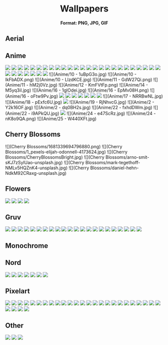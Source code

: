 <div align="center">
  <h1>Wallpapers</h1>
  <h4>Format: PNG, JPG, GIF</h4>
</div>

## Aerial

## Anime
![](Anime/glitched-girl.jpg)
![](Anime/reach-for-the-stars-girl.jpg)
![](Anime/lo-fi-sailor-moon.gif)
![](Anime/arch-girl.png)
![](Anime/coco-cola-girl.jpg)
![](Anime/cowboy-beebop/png)
![](Anime/girl-shell.jpg)
![](Anime/home.jpeg)
![](Anime/no-horny.png)
![](Anime/programmer-girl-II.jpg)
![](Anime/programmer-girl-III.jpg)
![](Anime/ubuntu_girl.jpg)
![](Anime/unknown.png)
![](Anime/what-a-loser-girl.png)
![](Anime/window-samurai.jpg)
![](Anime/14941880860962.jpg)
![](Anime/14941880860993.jpg)
![](Anime/14941882361130.png)
![](Anime/14941882773060.png)
![](Anime/14941883569630.png)
![](Anime/14941883799050.png)
![](Anime/14941884020600.png)
![](Anime/14941884878380.png)
![](Anime/14941885720150.png)
![](Anime/028.png)
![](Anime/0031.jpg)
![](Anime/02.png)
![](Anime/06.png)
![](Anime/04.png)
![](Anime/07.png)
![](Anime/08.png)
![](Anime/0qwm7q2as41a1.jpg)
![](Anime/10 - 1uBpG3o.jpg)
![](Anime/10 - IkFbADX.png)
![](Anime/10 - LlzdKCE.jpg)
![](Anime/11 - GdW27Qi.png)
![](Anime/11 - hM2j0Vz.jpg)
![](Anime/12 - KmFVtFp.png)
![](Anime/14 - M5yq3il.jpg)
![](Anime/16 - 1glOdei.jpg)
![](Anime/16 - EpMv08H.png)
![](Anime/16 - oFtw9Pv.jpg)
![](Anime/1610795921930.jpg)
![](Anime/1610796908965.jpg)
![](Anime/1610797564155.jpg)
![](Anime/1610796437867.jpg)
![](Anime/1610798215732.jpg)
![](Anime/1610799184462.jpg)
![](Anime/16ZfGqJ.png)
![](Anime/17 - NRRBwNL.jpg)
![](Anime/18 - pExfc6U.jpg)
![](Anime/1LfXWDs.png)
![](Anime/19 - RjNhvcG.jpg)
![](Anime/2 - Y2k16OF.jpg)
![](Anime/2 - dq0BH2s.jpg)
![](Anime/22 - fxhdDWm.jpg)
![](Anime/22 - i9APkQU.jpg)
![](Anime/22062019_0000.jpg)
![](Anime/24 - e47ScRz.jpg)
![](Anime/24 - nK8o9QA.png)
![](Anime/25 - W440XFt.jpg)
## Cherry Blossoms
![](Cherry Blossoms/1681339694796880.png)
![](Cherry Blossoms/1_pexels-elijah-odonnell-4173624.jpg)
![](Cherry Blossoms/CherryBlossomsBright.jpg)
![](Cherry Blossoms/arno-smit-sKJ7zSylUao-unsplash.jpg)
![](Cherry Blossoms/mark-tegethoff-NMLv5HQZnK4-unsplash.jpg)
![](Cherry Blossoms/daniel-hehn-NdkM92CRaxg-unsplash.jpg)
## Flowers
![](Flowers/sergey-shmidt-koy6FlCCy5s-unsplash.jpg)
![](Flowers/wallhaven-6d5y7w.png)
![](Flowers/forgor-flower-namelol.png)
![](Flowers/wallhaven-ex986l.png)
## Gruv
![](Gruv/gruv-4.jpg)
![](Gruv/gruv-gruvy.png)
![](Gruv/gruv-material-texture.png)
![](Gruv/gruv-pacman-ghosts.png)
![](Gruv/gruv-place.png)
![](Gruv/gruv-room-2.png)
![](Gruv/gruv-staircase.jpg)
![](Gruv/gruvbox_pixel.png)
![](Gruv/gundam.png)
![](Gruv/houses.png)
![](Gruv/leaves.jpg)
![](Gruv/penguin.jpg)
![](Gruv/platform.jpg)
![](Gruv/skull-gruv.png)
![](Gruv/stairs.jpg)
![](Gruv/gruvbox_Balcony_wifuless.png)
![](Gruv/gruvbox_forest-valley-mountains.png)
![](Gruv/gruvbox_futurecity.png)
![](Gruv/gruvbox_jp_house.png)
![](Gruv/gruvbox_oceanrock.png)
![](Gruv/zyo.png)
![](Gruv/1.png)
## Monochrome

## Nord
![](Nord/mega-charizard-rainbow-II.png)
![](Nord/mfdoom.png)
![](Nord/nasa.png)
![](Nord/photo-1454665448086-47c267180999.png)
![](Nord/Group_47.png)
![](Nord/Group_48.png)
![](Nord/CPU_City.png)
## Pixelart
![](Pixelart/gruvbox_image11.png)
![](Pixelart/gruvbox_image15.png)
![](Pixelart/gruvbox_image31.png)
![](Pixelart/gruvbox_image40.png)
![](Pixelart/gruvbox_image44.png)
![](Pixelart/gruvbox_image46.png)
![](Pixelart/gruvbox_image55.png)
![](Pixelart/image12.png)
![](Pixelart/image17.png)
![](Pixelart/image20.png)
![](Pixelart/image23.png)
![](Pixelart/image24.png)
![](Pixelart/image25.png)
![](Pixelart/image26.png)
![](Pixelart/image29.png)
![](Pixelart/image35.png)
![](Pixelart/z6z7uc4qyby51.png)
![](Pixelart/wallhaven-473djo.png)
![](Pixelart/pixelart_house_inside_girl_book_dog.png)
![](Pixelart/nm3yo7ei4m471.png)
![](Pixelart/k1u1c4yqg2j51.png)
![](Pixelart/iu.png)
![](Pixelart/1473932075271.jpg)
![](Pixelart/New_Project.png)
![](Pixelart/GkU2jJR.png)
![](Pixelart/secluded-grove-pixel.png)
![](Pixelart/P9cOWC9.png)
![](Pixelart/1680677340097783.png)
![](Pixelart/gruvpixelcastle.png)

## Other
![](Other/q8d4o7jslt3wlf6bg.jpg)
![](Other/a5vy75nwfrzpd6lbg.jpg)
![](Other/x99m1wqqntgbx0zbg.jpg)
